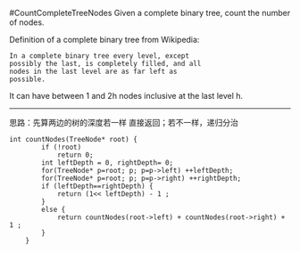 #CountCompleteTreeNodes
Given a complete binary tree, count the number of nodes.

Definition of a complete binary tree from Wikipedia:
```
In a complete binary tree every level, except 
possibly the last, is completely filled, and all 
nodes in the last level are as far left as 
possible. 
```
It can have between 1 and 2h nodes inclusive at the last level h.



---



思路：先算两边的树的深度若一样 直接返回；若不一样，递归分治
```
int countNodes(TreeNode* root) {
        if (!root)
            return 0;
        int leftDepth = 0, rightDepth= 0;
        for(TreeNode* p=root; p; p=p->left) ++leftDepth;
        for(TreeNode* p=root; p; p=p->right) ++rightDepth;
        if (leftDepth==rightDepth) {
            return (1<< leftDepth) - 1 ;
        }
        else {
            return countNodes(root->left) + countNodes(root->right) + 1 ;
        }
    }
```

